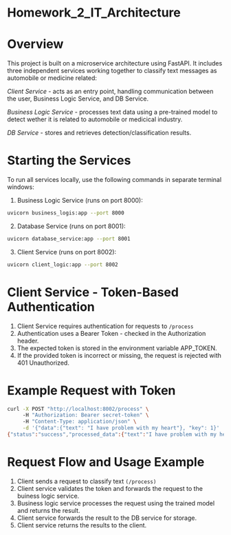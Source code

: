 # Homework_2_IT_Architecture

# **Overview**

This project is built on a microservice architecture using FastAPI. It includes three independent services working together to classify text messages as automobile or medicine related:

*Client Service* - acts as an entry point, handling communication between the user, Business Logic Service, and DB Service.

*Business Logic Service* - processes text data using a pre-trained model to detect wether it is related to automobile or medicical industry.

*DB Service* - stores and retrieves detection/classification results.

# **Starting the Services**

To run all services locally, use the following commands in separate terminal windows:

1. Business Logic Service (runs on port 8000):
   
```bash
uvicorn business_logis:app --port 8000
```


2. Database Service (runs on port 8001):

```bash
uvicorn database_service:app --port 8001
```

3.  Client Service (runs on port 8002):

```bash
uvicorn client_logic:app --port 8002
```

# **Client Service - Token-Based Authentication**
1. Client Service requires authentication for requests to `/process`
2. Authentication uses a Bearer Token - checked in the Authorization header.
3. The expected token is stored in the environment variable APP_TOKEN.
4. If the provided token is incorrect or missing, the request is rejected with 401 Unauthorized.

# **Example Request with Token**

```bash
curl -X POST "http://localhost:8002/process" \ 
     -H "Authorization: Bearer secret-token" \        
     -H "Content-Type: application/json" \
     -d '{"data":{"text": "I have problem with my heart"}, "key": 1}' 
{"status":"success","processed_data":{"text":"I have problem with my heart","category":"Medical"}}
```
# **Request Flow and Usage Example**

1. Client sends a request to classify text `(/process)`
2. Client service validates the token and forwards the request to the buiness logic service.
3. Business logic service processes the request using the trained model and returns the result.
4. Client service forwards the result to the DB service for storage.
5. Client service returns the results to the client.





